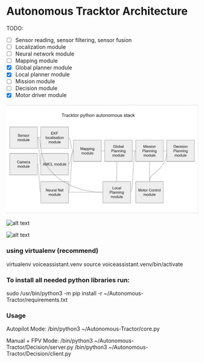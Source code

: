 # Autonomous Tracktor Architecture

TODO:
- [ ] Sensor reading, sensor filtering, sensor fusion
- [ ] Localization module
- [ ] Neural network module
- [ ] Mapping module
- [x] Global planner module
- [x] Local planner module
- [ ] Mission module
- [ ] Decision module
- [x] Motor driver module

![alt text](./doc/Architecture.jpg)

![alt text](./doc/driving.gif)

![alt text](./doc/farming.gif)

### using virtualenv (recommend)

virtualenv voiceassistant.venv
source voiceassistant.venv/bin/activate



### To install all needed python libraries run:

sudo /usr/bin/python3 -m pip install -r ~/Autonomous-Tractor/requirements.txt


### Usage

Autopilot Mode:
/bin/python3 ~/Autonomous-Tractor/core.py


Manual + FPV Mode:
/bin/python3 ~/Autonomous-Tractor/Decision/server.py
/bin/python3 ~/Autonomous-Tractor/Decision/client.py